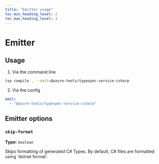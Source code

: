 ```yaml
---
title: "Emitter usage"
toc_min_heading_level: 2
toc_max_heading_level: 3
---
```


# Emitter

## Usage

1. Via the command line

```bash
tsp compile . --emit=@azure-tools/typespec-service-csharp
```

2. Via the config

```yaml
emit:
  - "@azure-tools/typespec-service-csharp"
```

## Emitter options

### `skip-format`

**Type:** `boolean`

Skips formatting of generated C# Types. By default, C# files are formatted using 'dotnet format'.
